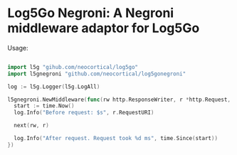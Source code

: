 Log5Go Negroni: A Negroni middleware adaptor for Log5Go
===

Usage:

```go

import l5g "gihub.com/neocortical/log5go"
import l5gnegroni "github.com/neocortical/log5gonegroni"

log := l5g.Logger(l5g.LogAll)

l5gnegroni.NewMiddleware(func(rw http.ResponseWriter, r *http.Request, next http.HandlerFunc) {
  start := time.Now()
  log.Info("Before request: $s", r.RequestURI)

  next(rw, r)

  log.Info("After request. Request took %d ms", time.Since(start))
})

```
